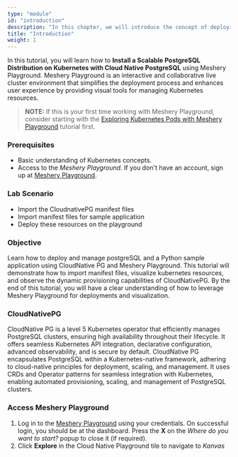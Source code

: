 ```yaml
---
type: "module"
id: "introduction"
description: "In this chapter, we will introduce the concept of deploying a scalable PostgreSQL distribution on Kubernetes using CloudNativePG and Meshery Playground."
title: "Introduction"
weight: 1
---
```


In this tutorial, you will learn how to **Install a Scalable PostgreSQL Distribution on Kubernetes with Cloud Native PostgreSQL** using Meshery Playground. Meshery Playground is an interactive and collaborative live cluster environment that simplifies the deployment process and enhances user experience by providing visual tools for managing Kubernetes resources.

> **NOTE:** If this is your first time working with Meshery Playground, consider starting with the [Exploring Kubernetes Pods with Meshery Playground](https://docs.meshery.io/guides/tutorials/kubernetes-pods) tutorial first.

### Prerequisites

- Basic understanding of Kubernetes concepts.
- Access to the _Meshery Playground_. If you don't have an account, sign up at [Meshery Playground](https://play.meshery.io/).

### Lab Scenario

- Import the CloudnativePG manifest files
- Import manifest files for sample application
- Deploy these resources on the playground

### Objective

Learn how to deploy and manage postgreSQL and a Python sample application using CloudNative PG and Meshery Playground. This tutorial will demonstrate how to import manifest files, visualize kubernetes resources, and observe the dynamic provisioning capabilities of CloudNativePG. By the end of this tutorial, you will have a clear understanding of how to leverage Meshery Playground for deployments and visualization.

### CloudNativePG

CloudNative PG is a level 5 Kubernetes operator that efficiently manages PostgreSQL clusters, ensuring high availability throughout their lifecycle. It offers seamless Kubernetes API integration, declarative configuration, advanced observability, and is secure by default.
CloudNative PG encapsulates PostgreSQL within a Kubernetes-native framework, adhering to cloud-native principles for deployment, scaling, and management. It uses CRDs and Operator patterns for seamless integration with Kubernetes, enabling automated provisioning, scaling, and management of PostgreSQL clusters.

### Access Meshery Playground

1. Log in to the [Meshery Playground](https://cloud.layer5.io/) using your credentials. On successful login, you should be at the dashboard. Press the **X** on the _Where do you want to start?_ popup to close it (if required).
2. Click **Explore** in the Cloud Native Playground tile to navigate to _Kanvas_
